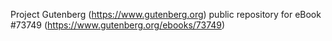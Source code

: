 Project Gutenberg (https://www.gutenberg.org) public repository for
eBook #73749 (https://www.gutenberg.org/ebooks/73749)

